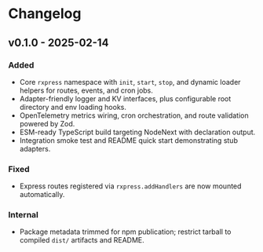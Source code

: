 # Changelog

## v0.1.0 - 2025-02-14

### Added
- Core `rxpress` namespace with `init`, `start`, `stop`, and dynamic loader helpers for routes, events, and cron jobs.
- Adapter-friendly logger and KV interfaces, plus configurable root directory and env loading hooks.
- OpenTelemetry metrics wiring, cron orchestration, and route validation powered by Zod.
- ESM-ready TypeScript build targeting NodeNext with declaration output.
- Integration smoke test and README quick start demonstrating stub adapters.

### Fixed
- Express routes registered via `rxpress.addHandlers` are now mounted automatically.

### Internal
- Package metadata trimmed for npm publication; restrict tarball to compiled `dist/` artifacts and README.
